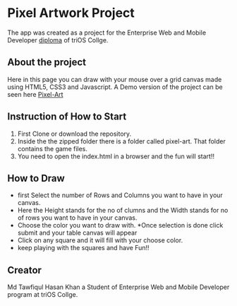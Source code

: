 # Pixel Artwork Project

The app was created as a project for the Enterprise Web and Mobile Developer [diploma](https://www.trios.com/programs-courses/technology/enterprise-web-and-mobile-developer/) of triOS Collge. 



## About the project

Here in this page you can draw with your mouse over a grid canvas made using HTML5, CSS3 and Javascript. A Demo version of the project can be seen here [Pixel-Art](https://special3220.github.io/Pixel-Art/)


## Instruction of How to Start

1. First Clone or download the repository.
2. Inside the the zipped folder there is a folder called pixel-art. That folder contains the game files.
3. You need to open the index.html in a browser and the fun will start!!


## How to Draw

* first Select the number of Rows and Columns you want to have in your canvas.
* Here the Height stands for the no of clumns and the Width stands for no of rows you want to have in your canvas.
* Choose the color you want to draw with.
*Once selection is done click submit and your table canvas will appear
* Click on any square and it will fill with your choose color.
* keep playing with the squares and have Fun!!

## Creator

Md Tawfiqul Hasan Khan a Student of Enterprise Web and Mobile Developer program at triOS Collge.



